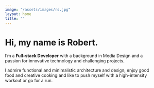 ```yaml
---
image: "/assets/images/rs.jpg"
layout: home
title: ""
---
```


# Hi, my name is Robert.

I’m a **Full-stack&nbsp;Developer** with a background in Media&nbsp;Design and a passion for innovative technology and challenging&nbsp;projects.

I admire functional and minimalistic architecture and design, enjoy good food and creative cooking and like to&nbsp;push myself with a high-intensity workout or go for a&nbsp;run.

